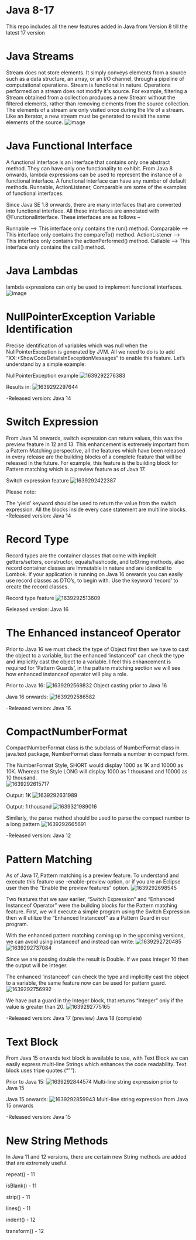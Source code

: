 # Java 8-17
This repo includes all the new features added in Java from Version 8 till the latest 17 version

# Java Streams
Stream does not store elements. It simply conveys elements from a source such as a data structure, an array, or an I/O channel, through a pipeline of computational operations.
Stream is functional in nature. Operations performed on a stream does not modify it's source. For example, filtering a Stream obtained from a collection produces a new Stream without the filtered elements, rather than removing elements from the source collection.
The elements of a stream are only visited once during the life of a stream. Like an Iterator, a new stream must be generated to revisit the same elements of the source.
![image](https://user-images.githubusercontent.com/31624329/213684171-a33cbd07-1a41-4b50-8953-7c6cfffce1d8.png)

# Java Functional Interface
A functional interface is an interface that contains only one abstract method. They can have only one functionality to exhibit. From Java 8 onwards, lambda expressions can be used to represent the instance of a functional interface. A functional interface can have any number of default methods. Runnable, ActionListener, Comparable are some of the examples of functional interfaces.

Since Java SE 1.8 onwards, there are many interfaces that are converted into functional interface. All these interfaces are annotated with @FunctionalInterface. These interfaces are as follows – 

Runnable –> This interface only contains the run() method.
Comparable –> This interface only contains the compareTo() method.
ActionListener –> This interface only contains the actionPerformed() method.
Callable –> This interface only contains the call() method.

# Java Lambdas
lambda expressions can only be used to implement functional interfaces.
![image](https://user-images.githubusercontent.com/31624329/213684279-88fb9d35-f55f-453c-bbf3-895e44c2f63b.png)

# NullPointerException Variable Identification
Precise identification of variables which was null when the NullPointerException is generated by JVM. All we need to do is to add “XX:+ShowCodeDetailsInExceptionMessages” to enable this feature. Let’s understand by a simple example:

NullPointerException example
![1639292276383](https://user-images.githubusercontent.com/118440197/211538224-8b912b48-732d-4c1a-a9fa-de0b9e67fc7d.png)

Results in:
![1639292297644](https://user-images.githubusercontent.com/118440197/211538249-e91ec862-7d7a-41c1-ae90-eba33bc05701.png)

-Released version: Java 14

# Switch Expression
From Java 14 onwards, switch expression can return values, this was the preview feature in 12 and 13. This enhancement is extremely important from a Pattern Matching perspective, all the features which have been released in every release are the building blocks of a complete feature that will be released in the future. For example, this feature is the building block for Pattern matching which is a preview feature as of Java 17.

Switch expression feature
![1639292422387](https://user-images.githubusercontent.com/118440197/211538652-db3a9ecf-8df3-4a13-b567-c752991910cb.png)

Please note: 

The ‘yield’ keyword should be used to return the value from the switch expression.
All the blocks inside every case statement are multiline blocks. 
-Released version: Java 14

# Record Type
Record types are the container classes that come with implicit getters/setters, constructor, equals/hashcode, and toString methods, also record container classes are Immutable in nature and are identical to Lombok. If your application is running on Java 16 onwards you can easily use record classes as DTO’s, to begin with. Use the keyword ‘record’ to create the record classes.

Record type feature 
![1639292513609](https://user-images.githubusercontent.com/118440197/211538869-229d124c-cef3-4fe1-906b-62cb96a4f2a3.png)

Released version: Java 16

# The Enhanced instanceof Operator
Prior to Java 16 we must check the type of Object first then we have to cast the object to a variable, but the enhanced ‘instanceof’ can check the type and implicitly cast the object to a variable. I feel this enhancement is required for ‘Pattern Guards’, in the pattern matching section we will see how enhanced instanceof operator will play a role. 

Prior to Java 16:
![1639292569832](https://user-images.githubusercontent.com/118440197/211538973-b14bb470-da78-49d0-9367-93c417fe66cd.png)
Object casting prior to Java 16 

Java 16 onwards:
![1639292586582](https://user-images.githubusercontent.com/118440197/211539036-75665be5-3a0a-4d74-9a20-7660108bcdf7.png)

-Released version: Java 16

# CompactNumberFormat
CompactNumberFormat class is the subclass of NumberFormat class in java.text package, NumberFormat class formats a number in compact form. 

The NumberFormat Style, SHORT would display 1000 as 1K and 10000 as 10K. Whereas the Style LONG will display 1000 as 1 thousand and 10000 as 10 thousand.  
![1639292615717](https://user-images.githubusercontent.com/118440197/211539415-3a875302-59a2-4fbf-9391-c2a3419ec2c1.png)

Output: 1K
![1639292631989](https://user-images.githubusercontent.com/118440197/211539468-40c47c69-f0c4-4561-8650-500df0481b21.png)

Output: 1 thousand
![1639321989016](https://user-images.githubusercontent.com/118440197/211539517-a6207459-921e-464b-8fc0-0530790de1d4.png)

Similarly, the parse method should be used to parse the compact number to a long  pattern
![1639292665691](https://user-images.githubusercontent.com/118440197/211539573-3d6ad21c-b007-42e8-abf1-f8e785138b02.png)

-Released version: Java 12

# Pattern Matching
As of Java 17, Pattern matching is a preview feature. To understand and execute this feature use –enable-preview option, or if you are an Eclipse user then the “Enable the preview features” option. 
![1639292698545](https://user-images.githubusercontent.com/118440197/211540008-3b9b9d39-4175-46b4-ad59-ebfe0f33f4d3.png)

Two features that we saw earlier, “Switch Expression” and “Enhanced Instanceof Operator” were the building blocks for the Pattern matching feature. First, we will execute a simple program using the Switch Expression then will utilize the “Enhanced Instanceof” as a Pattern Guard in our program. 

With the enhanced pattern matching coming up in the upcoming versions, we can avoid using instanceof and instead can write:
![1639292720485](https://user-images.githubusercontent.com/118440197/211540206-5a7085c8-61b4-4c04-8690-bf2f1a0ef381.png)
![1639292737084](https://user-images.githubusercontent.com/118440197/211540232-8a33c789-4fca-4b38-8157-93be5c9f3b2d.png)

Since we are passing double the result is Double. If we pass integer 10 then the output will be Integer. 

The enhanced ‘instanceof’ can check the type and implicitly cast the object to a variable, the same feature now can be used for pattern guard. 
![1639292756992](https://user-images.githubusercontent.com/118440197/211540311-c9f7f31c-a0be-478e-81cc-7fb8402dea25.png)

We have put a guard in the Integer block, that returns “Integer” only if the value is greater than 20.
![1639292775165](https://user-images.githubusercontent.com/118440197/211540335-e9c25b80-3910-4bb4-a392-59e4e42c6e69.png)

-Released version: Java 17 (preview) Java 18 (complete)

# Text Block
From Java 15 onwards text block is available to use, with Text Block we can easily express multi-line Strings which enhances the code readability. Text block uses tripe quotes (“””). 

Prior to Java 15: 
![1639292844574](https://user-images.githubusercontent.com/118440197/211540423-ea516b85-657e-4456-a810-83ede2ef9095.png)
Multi-line string expression prior to Java 15

Java 15 onwards: 
![1639292859943](https://user-images.githubusercontent.com/118440197/211540445-fa165496-2e20-4f1b-9175-975e5f10a780.png)
Multi-line string expression from Java 15 onwards

-Released version: Java 15

# New String Methods
In Java 11 and 12 versions, there are certain new String methods are added that are extremely useful. 

repeat() - 11

isBlank() - 11

strip() - 11

lines() - 11

indent() - 12

transform() - 12
